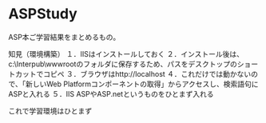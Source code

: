 # ASPStudy
ASP本ご学習結果をまとめるもの。

知見（環境構築）
１．IISはインストールしておく
２．インストール後は、c:\Interpub\wwwrootのフォルダに保存するため、パスをデスクトップのショートカットでコピペ
３．ブラウザはhttp://localhost
４．これだけでは動かないので、「新しいWeb Platformコンポーネントの取得」からアクセスし、検索語句にASPと入れる
５．IIS ASPやASP.netというものをひとまず入れる

これで学習環境はひとまず
